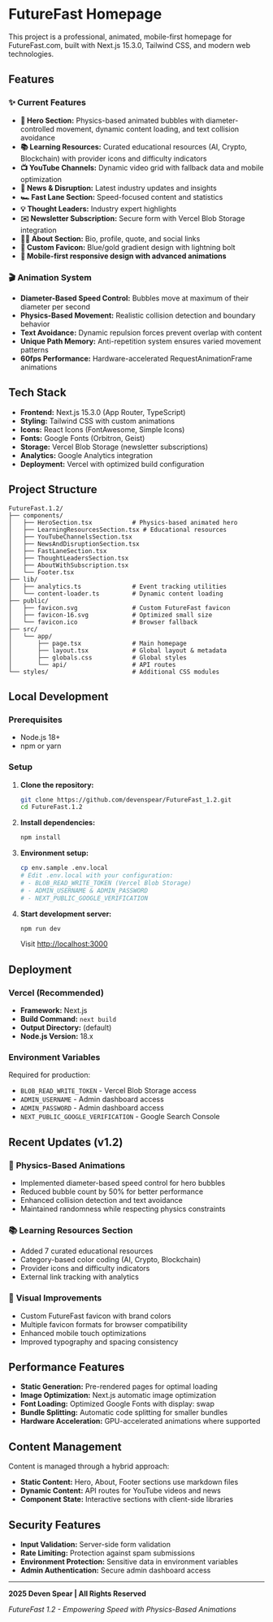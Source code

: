 # FutureFast Homepage

This project is a professional, animated, mobile-first homepage for FutureFast.com, built with Next.js 15.3.0, Tailwind CSS, and modern web technologies.

## Features

### ✨ **Current Features**
- **🎯 Hero Section:** Physics-based animated bubbles with diameter-controlled movement, dynamic content loading, and text collision avoidance
- **📚 Learning Resources:** Curated educational resources (AI, Crypto, Blockchain) with provider icons and difficulty indicators
- **📺 YouTube Channels:** Dynamic video grid with fallback data and mobile optimization
- **📰 News & Disruption:** Latest industry updates and insights
- **🏎️ Fast Lane Section:** Speed-focused content and statistics
- **💡 Thought Leaders:** Industry expert highlights
- **✉️ Newsletter Subscription:** Secure form with Vercel Blob Storage integration
- **👨‍💼 About Section:** Bio, profile, quote, and social links
- **🎨 Custom Favicon:** Blue/gold gradient design with lightning bolt
- **📱 Mobile-first responsive design with advanced animations**

### 🎬 **Animation System**
- **Diameter-Based Speed Control:** Bubbles move at maximum of their diameter per second
- **Physics-Based Movement:** Realistic collision detection and boundary behavior
- **Text Avoidance:** Dynamic repulsion forces prevent overlap with content
- **Unique Path Memory:** Anti-repetition system ensures varied movement patterns
- **60fps Performance:** Hardware-accelerated RequestAnimationFrame animations

## Tech Stack
- **Frontend:** Next.js 15.3.0 (App Router, TypeScript)
- **Styling:** Tailwind CSS with custom animations
- **Icons:** React Icons (FontAwesome, Simple Icons)
- **Fonts:** Google Fonts (Orbitron, Geist)
- **Storage:** Vercel Blob Storage (newsletter subscriptions)
- **Analytics:** Google Analytics integration
- **Deployment:** Vercel with optimized build configuration

## Project Structure
```
FutureFast.1.2/
├── components/
│   ├── HeroSection.tsx           # Physics-based animated hero
│   ├── LearningResourcesSection.tsx # Educational resources
│   ├── YouTubeChannelsSection.tsx
│   ├── NewsAndDisruptionSection.tsx
│   ├── FastLaneSection.tsx
│   ├── ThoughtLeadersSection.tsx
│   ├── AboutWithSubscription.tsx
│   └── Footer.tsx
├── lib/
│   ├── analytics.ts              # Event tracking utilities
│   └── content-loader.ts         # Dynamic content loading
├── public/
│   ├── favicon.svg               # Custom FutureFast favicon
│   ├── favicon-16.svg            # Optimized small size
│   └── favicon.ico               # Browser fallback
├── src/
│   └── app/
│       ├── page.tsx              # Main homepage
│       ├── layout.tsx            # Global layout & metadata
│       ├── globals.css           # Global styles
│       └── api/                  # API routes
└── styles/                       # Additional CSS modules
```

## Local Development

### Prerequisites
- Node.js 18+ 
- npm or yarn

### Setup
1. **Clone the repository:**
   ```bash
   git clone https://github.com/devenspear/FutureFast_1.2.git
   cd FutureFast.1.2
   ```

2. **Install dependencies:**
   ```bash
   npm install
   ```

3. **Environment setup:**
   ```bash
   cp env.sample .env.local
   # Edit .env.local with your configuration:
   # - BLOB_READ_WRITE_TOKEN (Vercel Blob Storage)
   # - ADMIN_USERNAME & ADMIN_PASSWORD
   # - NEXT_PUBLIC_GOOGLE_VERIFICATION
   ```

4. **Start development server:**
   ```bash
   npm run dev
   ```
   Visit [http://localhost:3000](http://localhost:3000)

## Deployment

### Vercel (Recommended)
- **Framework:** Next.js
- **Build Command:** `next build`
- **Output Directory:** (default)
- **Node.js Version:** 18.x

### Environment Variables
Required for production:
- `BLOB_READ_WRITE_TOKEN` - Vercel Blob Storage access
- `ADMIN_USERNAME` - Admin dashboard access
- `ADMIN_PASSWORD` - Admin dashboard access  
- `NEXT_PUBLIC_GOOGLE_VERIFICATION` - Google Search Console

## Recent Updates (v1.2)

### 🎯 **Physics-Based Animations**
- Implemented diameter-based speed control for hero bubbles
- Reduced bubble count by 50% for better performance
- Enhanced collision detection and text avoidance
- Maintained randomness while respecting physics constraints

### 📚 **Learning Resources Section**
- Added 7 curated educational resources
- Category-based color coding (AI, Crypto, Blockchain)
- Provider icons and difficulty indicators
- External link tracking with analytics

### 🎨 **Visual Improvements**
- Custom FutureFast favicon with brand colors
- Multiple favicon formats for browser compatibility
- Enhanced mobile touch optimizations
- Improved typography and spacing consistency

## Performance Features
- **Static Generation:** Pre-rendered pages for optimal loading
- **Image Optimization:** Next.js automatic image optimization
- **Font Loading:** Optimized Google Fonts with display: swap
- **Bundle Splitting:** Automatic code splitting for smaller bundles
- **Hardware Acceleration:** GPU-accelerated animations where supported

## Content Management
Content is managed through a hybrid approach:
- **Static Content:** Hero, About, Footer sections use markdown files
- **Dynamic Content:** API routes for YouTube videos and news
- **Component State:** Interactive sections with client-side libraries

## Security Features
- **Input Validation:** Server-side form validation
- **Rate Limiting:** Protection against spam submissions
- **Environment Protection:** Sensitive data in environment variables
- **Admin Authentication:** Secure admin dashboard access

---

**2025 Deven Spear | All Rights Reserved**

*FutureFast 1.2 - Empowering Speed with Physics-Based Animations*
